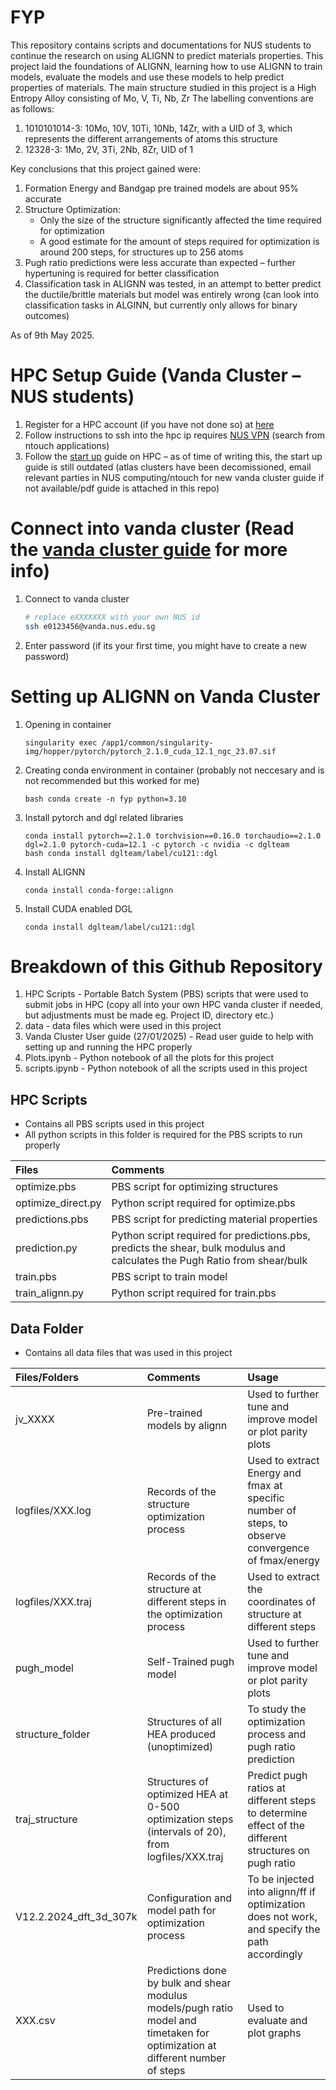 # FYP
This repository contains scripts and documentations for NUS students to continue the research on using ALIGNN to predict materials properties.
This project laid the foundations of ALIGNN, learning how to use ALIGNN to train models, evaluate the models and use these models to help predict properties of materials.
The main structure studied in this project is a High Entropy Alloy consisting of Mo, V, Ti, Nb, Zr
The labelling conventions are as follows:
1. 1010101014-3: 10Mo, 10V, 10Ti, 10Nb, 14Zr, with a UID of 3, which represents the different arrangements of atoms this structure
2. 12328-3: 1Mo, 2V, 3Ti, 2Nb, 8Zr, UID of 1

Key conclusions that this project gained were:
1. Formation Energy and Bandgap pre trained models are about 95% accurate
2. Structure Optimization:
   - Only the size of the structure significantly affected the time required for optimization
   - A good estimate for the amount of steps required for optimization is around 200 steps, for structures up to 256 atoms
3. Pugh ratio predictions were less accurate than expected – further hypertuning is required for better classification
4. Classification task in ALIGNN was tested, in an attempt to better predict the ductile/brittle materials but model was entirely wrong (can look into classification tasks in ALGINN, but currently only allows for binary outcomes)

As of 9th May 2025.

# HPC Setup Guide (Vanda Cluster – NUS students)
1. Register for a HPC account (if you have not done so) at [here](https://nusit.nus.edu.sg/hpc/get-an-hpc-account/)
2. Follow instructions to ssh into the hpc ip requires [NUS VPN](https://nusit.nus.edu.sg/services/wifi_internet/nvpn/) (search from ntouch applications)
4. Follow the [start up](https://nusit.nus.edu.sg/hpc/introductory-guide-for-new-hpc-users/) guide on HPC – as of time of writing this, the start up guide is still outdated (atlas clusters have been decomissioned, email relevant parties in NUS computing/ntouch for new vanda cluster guide if not available/pdf guide is attached in this repo)

# Connect into vanda cluster (Read the [vanda cluster guide](Vanda_Cluster_User_Guide_27Jan25.pdf) for more info)
1. Connect to vanda cluster
   ```bash
   # replace eXXXXXXX with your own NUS id
   ssh e0123456@vanda.nus.edu.sg
   ```
2. Enter password (if its your first time, you might have to create a new password)

# Setting up ALIGNN on Vanda Cluster
1. Opening in container 
   ```
   singularity exec /app1/common/singularity-img/hopper/pytorch/pytorch_2.1.0_cuda_12.1_ngc_23.07.sif
   ```
2. Creating conda environment in container (probably not neccesary and is not recommended but this worked for me)
   ```
   bash conda create -n fyp python=3.10
   ```
3. Install pytorch and dgl related libraries
   ```
   conda install pytorch==2.1.0 torchvision==0.16.0 torchaudio==2.1.0 dgl=2.1.0 pytorch-cuda=12.1 -c pytorch -c nvidia -c dglteam
   bash conda install dglteam/label/cu121::dgl
   ```
4. Install ALIGNN
   ```
   conda install conda-forge::alignn
   ```
5. Install CUDA enabled DGL
   ```
   conda install dglteam/label/cu121::dgl
   ```
# Breakdown of this Github Repository
1. HPC Scripts - Portable Batch System (PBS) scripts that were used to submit jobs in HPC (copy all into your own HPC vanda cluster if needed, but adjustments must be made eg. Project ID, directory etc.)
2. data - data files which were used in this project
3. Vanda Cluster User guide (27/01/2025) - Read user guide to help with setting up and running the HPC properly
4. Plots.ipynb - Python notebook of all the plots for this project
5. scripts.ipynb - Python notebook of all the scripts used in this project

## HPC Scripts
- Contains all PBS scripts used in this project
- All python scripts in this folder is required for the PBS scripts to run properly

| Files | Comments |
|:-|:-
| optimize.pbs | PBS script for optimizing structures |
| optimize_direct.py | Python script required for optimize.pbs |
| predictions.pbs | PBS script for predicting material properties |
| prediction.py | Python script required for predictions.pbs, predicts the shear, bulk modulus and calculates the Pugh Ratio from shear/bulk |
| train.pbs | PBS script to train model |
| train_alignn.py | Python script required for train.pbs | 

## Data Folder
- Contains all data files that was used in this project
  
| Files/Folders | Comments | Usage |
|:-|:-|:-
| jv_XXXX | Pre-trained models by alignn | Used to further tune and improve model or plot parity plots |
| logfiles/XXX.log | Records of the structure optimization process | Used to extract Energy and fmax at specific number of steps, to observe convergence of fmax/energy|  |
| logfiles/XXX.traj | Records of the structure at different steps in the optimization process | Used to extract the coordinates of structure at different steps |
| pugh_model | Self-Trained pugh model | Used to further tune and improve model or plot parity plots |
| structure_folder | Structures of all HEA produced (unoptimized) | To study the optimization process and pugh ratio prediction |
| traj_structure | Structures of optimized HEA at 0-500 optimization steps (intervals of 20), from logfiles/XXX.traj | Predict pugh ratios at different steps to determine effect of the different structures on pugh ratio |
| V12.2.2024_dft_3d_307k | Configuration and model path for optimization process | To be injected into alignn/ff if optimization does not work, and specify the path accordingly |
| XXX.csv | Predictions done by bulk and shear modulus models/pugh ratio model and timetaken for optimization at different number of steps | Used to evaluate and plot graphs | 



